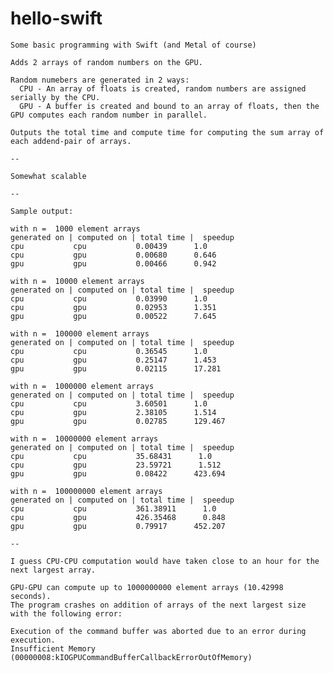 # hello-swift
	Some basic programming with Swift (and Metal of course)

	Adds 2 arrays of random numbers on the GPU.

	Random numebers are generated in 2 ways:
	  CPU - An array of floats is created, random numbers are assigned serially by the CPU.
	  GPU - A buffer is created and bound to an array of floats, then the GPU computes each random number in parallel.

	Outputs the total time and compute time for computing the sum array of each addend-pair of arrays.

	--

	Somewhat scalable
	
	--
	
	Sample output:
	
	with n =  1000 element arrays
	generated on | computed on | total time |  speedup  
	cpu           cpu           0.00439      1.0
	cpu           gpu           0.00680      0.646
	gpu           gpu           0.00466      0.942

	with n =  10000 element arrays
	generated on | computed on | total time |  speedup  
	cpu           cpu           0.03990      1.0
	cpu           gpu           0.02953      1.351
	gpu           gpu           0.00522      7.645

	with n =  100000 element arrays
	generated on | computed on | total time |  speedup  
	cpu           cpu           0.36545      1.0
	cpu           gpu           0.25147      1.453
	gpu           gpu           0.02115      17.281

	with n =  1000000 element arrays
	generated on | computed on | total time |  speedup  
	cpu           cpu           3.60501      1.0
	cpu           gpu           2.38105      1.514
	gpu           gpu           0.02785      129.467
	
	with n =  10000000 element arrays
	generated on | computed on | total time |  speedup  
	cpu           cpu           35.68431      1.0
	cpu           gpu           23.59721      1.512
	gpu           gpu           0.08422      423.694

	with n =  100000000 element arrays
	generated on | computed on | total time |  speedup  
	cpu           cpu           361.38911      1.0
	cpu           gpu           426.35468      0.848
	gpu           gpu           0.79917      452.207
	
	--
	
	I guess CPU-CPU computation would have taken close to an hour for the next largest array.
	
	GPU-GPU can compute up to 1000000000 element arrays (10.42998 seconds). 
	The program crashes on addition of arrays of the next largest size with the following error:

	Execution of the command buffer was aborted due to an error during execution. 
	Insufficient Memory (00000008:kIOGPUCommandBufferCallbackErrorOutOfMemory)
